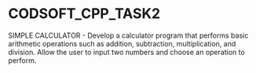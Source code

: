 # CODSOFT_CPP_TASK2
SIMPLE CALCULATOR - Develop a calculator program that performs basic arithmetic operations such as addition, subtraction, multiplication, and division. Allow the user to input two numbers and choose an operation to perform.
